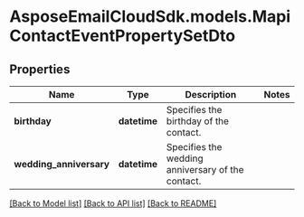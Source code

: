 # AsposeEmailCloudSdk.models.MapiContactEventPropertySetDto
## Properties
Name | Type | Description | Notes
------------ | ------------- | ------------- | -------------
**birthday** | **datetime** | Specifies the birthday of the contact. | 
**wedding_anniversary** | **datetime** | Specifies the wedding anniversary of the contact.              | 



[[Back to Model list]](README.md#documentation-for-models) [[Back to API list]](README.md#documentation-for-api-endpoints) [[Back to README]](README.md)


